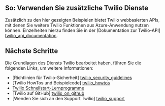 ## <a name="a-nameadditionalservicesahow-to-use-additional-twilio-services"></a><a name="AdditionalServices"></a>So: Verwenden Sie zusätzliche Twilio Dienste
Zusätzlich zu den hier gezeigten Beispielen bietet Twilio webbasierten APIs, mit denen Sie weitere Twilio Funktionen aus Azure-Anwendung nutzen können. Einzelheiten hierzu finden Sie in der [Dokumentation zur Twilio-API] [twilio_api_documentation].

## <a name="a-namenextstepsanext-steps"></a><a name="NextSteps"></a>Nächste Schritte
Die Grundlagen des Diensts Twilio bearbeitet haben, führen Sie die folgenden Links, um weitere Informationen:

* [Richtlinien für Twilio-Sicherheit] [twilio_security_guidelines]
* [Twilio HowTos und Beispielcode] [twilio_howtos]
* [Twilio Schnellstart-Lernprogramme][twilio_quickstarts] 
* [Twilio auf GitHub] [twilio_on_github]
* [Wenden Sie sich an den Support Twilio] [twilio_support]

[twilio_api_documentation]: http://www.twilio.com/api
[twilio_security_guidelines]: http://www.twilio.com/docs/security
[twilio_howtos]: http://www.twilio.com/docs/howto
[twilio_on_github]: https://github.com/twilio
[twilio_support]: http://www.twilio.com/help/contact
[twilio_quickstarts]: http://www.twilio.com/docs/quickstart



